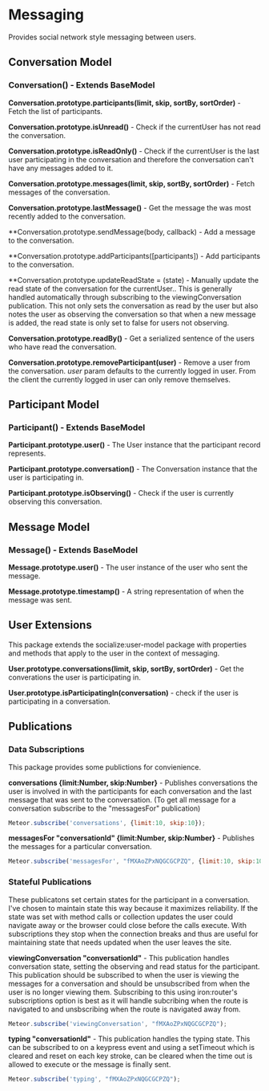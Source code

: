 # Messaging #

Provides social network style messaging between users.

## Conversation Model ##

### Conversation() - Extends BaseModel ###

**Conversation.prototype.participants(limit, skip, sortBy, sortOrder)** - Fetch the list of participants.

**Conversation.prototype.isUnread()** - Check if the currentUser has not read the conversation.

**Conversation.prototype.isReadOnly()** - Check if the currentUser is the last user participating in the conversation and therefore the conversation can't have any messages added to it.

**Conversation.prototype.messages(limit, skip, sortBy, sortOrder)** - Fetch messages of the conversation.

**Conversation.prototype.lastMessage()** - Get the message the was most recently added to the conversation.

**Conversation.prototype.sendMessage(body, callback) - Add a message to the conversation.

**Conversation.prototype.addParticipants([participants]) - Add participants to the conversation.

**Conversation.prototype.updateReadState = (state) - Manually update the read state of the conversation for the currentUser.. This is generally handled automatically through subscribing to the viewingConversation publication. This not only sets the conversation as read by the user but also notes the user as observing the conversation so that when a new message is added, the read state is only set to false for users not observing.

**Conversation.prototype.readBy()** - Get a serialized sentence of the users who have read the conversation.

**Conversation.prototype.removeParticipant(user)** - Remove a user from the conversation. *user* param defaults to the currently logged in user. From the client the currently logged in user can only remove themselves. 


## Participant Model ##

### Participant() - Extends BaseModel ###

**Participant.prototype.user()** - The User instance that the participant record represents.

**Participant.prototype.conversation()** - The Conversation instance that the user is participating in.

**Participant.prototype.isObserving()** -  Check if the user is currently observing this conversation.


## Message Model ##

### Message() - Extends BaseModel ###

**Message.prototype.user()** - The user instance of the user who sent the message.

**Message.prototype.timestamp()** - A string representation of when the message was sent.



## User Extensions ##

This package extends the socialize:user-model package with properties and methods that apply to the user in the context of messaging.

**User.prototype.conversations(limit, skip, sortBy, sortOrder)** - Get the converations the user is participating in.

**User.prototype.isParticipatingIn(conversation)** - check if the user is participating in a conversation.


## Publications ##

### Data Subscriptions ###

This package provides some publictions for convienience.

**conversations  {limit:Number, skip:Number}** - Publishes conversations the user is involved in with the participants for each conversation and the last message that was sent to the conversation. (To get all message for a conversation subscribe to the "messagesFor" publication)

```javascript
Meteor.subscribe('conversations', {limit:10, skip:10});
```

**messagesFor "conversationId" {limit:Number, skip:Number}** - Publishes the messages for a particular conversation.

```javascript
Meteor.subscribe('messagesFor', "fMXAoZPxNQGCGCPZQ", {limit:10, skip:10});
```

### Stateful Publications ###

These publicatons set certain states for the participant in a conversation. I've chosen to maintain state this way because it maximizes reliability. If the state was set with method calls or collection updates the user could navigate away or the browser could close before the calls execute. With subscriptions they stop when the connection breaks and thus are useful for maintaining state that needs updated when the user leaves the site.

**viewingConversation "conversationId"** - This publication handles conversation state, setting the observing and read status for the participant. This publication should be subscribed to when the user is viewing the messages for a conversation and should be unsubscribed from when the user is no longer viewing them. Subscribing to this using iron:router's subscriptions option is best as it will handle subcribing when the route is navigated to and unsbscribing when the route is navigated away from.

```javascript
Meteor.subscribe('viewingConversation', "fMXAoZPxNQGCGCPZQ");
```

**typing "conversationId"** - This publication handles the typing state. This can be subscribed to on a keypress event and using a setTimeout which is cleared and reset on each key stroke, can be cleared when the time out is allowed to execute or the message is finally sent.

```javascript
Meteor.subscribe('typing', "fMXAoZPxNQGCGCPZQ");
```
